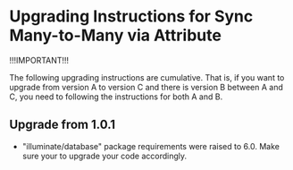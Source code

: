 Upgrading Instructions for Sync Many-to-Many via Attribute
==========================================================

!!!IMPORTANT!!!

The following upgrading instructions are cumulative. That is,
if you want to upgrade from version A to version C and there is
version B between A and C, you need to following the instructions
for both A and B.

Upgrade from 1.0.1
------------------

* "illuminate/database" package requirements were raised to 6.0. Make sure your to upgrade your code accordingly.
